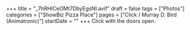 +++
title = "_7hRHICeOMt7DbyEgsNI.avif"
draft = false
tags = ["Photos"]
categories = ["ShowBiz Pizza Place"]
pages = ["Click / Murray D. Bird (Animatronic)"]
startDate = ""
+++
Click with the doors open.
